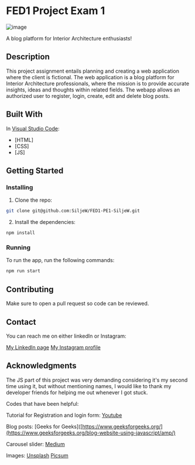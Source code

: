 # FED1 Project Exam 1

![image]((https://siljew.github.io/FED1-PE1-SiljeW/logos/Logo.png))

A blog platform for Interior Architecture enthusiasts!

## Description

This project assignment entails planning and creating a web application where the client is fictional.
The web application is a blog platform for Interior Architecture professionals, where the mission is to provide accurate insights, ideas and thoughts within related fields.
The webapp allows an authorized user to register, login, create, edit and delete blog posts.


## Built With

In [Visual Studio Code](https://code.visualstudio.com/):
- [HTML]
- [CSS]
- [JS]


## Getting Started

### Installing


1. Clone the repo:

```bash
git clone git@github.com:SiljeW/FED1-PE1-SiljeW.git
```

2. Install the dependencies:

```
npm install
```

### Running

To run the app, run the following commands:

```bash
npm run start
```

## Contributing

Make sure to open a pull request so code can be reviewed.

## Contact

You can reach me on either linkedIn or Instagram:

[My LinkedIn page](https://www.linkedin.com/in/silje-walmann-913998162)
[My Instagram profile](https://www.instagram.com/swalmann/)



## Acknowledgments

The JS part of this project was very demanding considering it's my second time using it, but without mentioning names, I would like to thank my developer friends for helping me out whenever I got stuck.

Codes that have been helpful:

Tutorial for Registration and login form:
[Youtube](https://www.youtube.com/watch?v=YEloDYy3DTg&t=873s)

Blog posts:
[Geeks for Geeks]([https://www.geeksforgeeks.org/](https://www.geeksforgeeks.org/blog-website-using-javascript/amp/)

Carousel slider:
[Medium](https://medium.com/@algopoint.ltd/how-to-create-a-slideshow-carousel-using-html-css-js-7ab0561b39b3)

Images:
[Unsplash](https://unsplash.com/)
[Picsum](https://picsum.photos/images#7)
